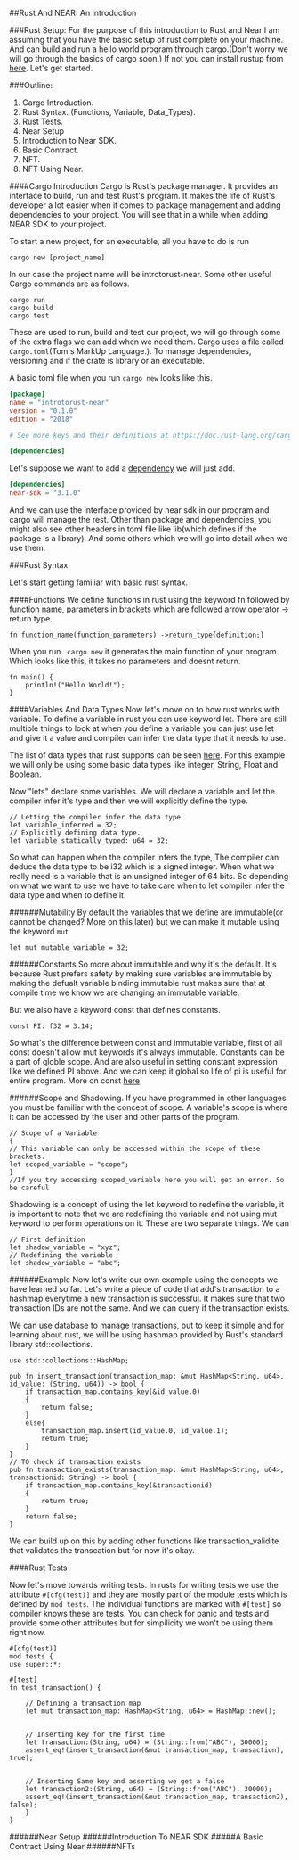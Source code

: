 ##Rust And NEAR: An Introduction

###Rust Setup:
For the purpose of this introduction to Rust and Near I am assuming that you have the basic setup of rust complete on your machine. And can build and run a hello world program through cargo.(Don't worry we will go through the basics of cargo soon.) If not you can install rustup from [here](https://www.rust-lang.org/tools/install "Rust Installation"). Let's get started. 

###Outline:
1. Cargo Introduction. 
2. Rust Syntax. (Functions, Variable, Data_Types).
3. Rust Tests.
4. Near Setup
5. Introduction to Near SDK.
6. Basic Contract. 
7. NFT.
8. NFT Using Near.  

####Cargo Introduction
Cargo is Rust's package manager. It provides an interface to build, run and test Rust's program. It makes the life of Rust's developer a lot easier when it comes to package management and adding dependencies to your project. You will see that in a while when adding NEAR SDK to your project. 

To start a new project, for an executable, all you have to do is run 

```console
cargo new [project_name]
```
In our case the project name will be introtorust-near. Some other useful Cargo commands are as follows.
```console
cargo run
cargo build
cargo test
```

These are used to run, build and test our project, we will go through some of the extra flags we can add when we need them. Cargo uses a file called `Cargo.toml`(Tom's MarkUp Language.). To manage dependencies, versioning and if the crate is library or an executable. 

A basic toml file when you run `cargo new` looks like this. 

```toml
[package]
name = "introtorust-near"
version = "0.1.0"
edition = "2018"

# See more keys and their definitions at https://doc.rust-lang.org/cargo/reference/manifest.html

[dependencies]
```
Let's suppose we want to add a [dependency](https://docs.rs/near-sdk/3.1.0/near_sdk/ "Near-SDK") we will just add.

```toml
[dependencies]
near-sdk = "3.1.0"
```

And we can use the interface provided by near sdk in our program and cargo will manage the rest. Other than package and dependencies, you might also see other headers in toml file like lib(which defines if the package is a library). And some others which we will go into detail when we use them. 

###Rust Syntax

Let's start getting familiar with basic rust syntax. 

####Functions
We define functions in rust using the keyword fn followed by function name, parameters in brackets which are followed arrow operator -> return type. 

```
fn function_name(function_parameters) ->return_type{definition;}
```

When you run ``` cargo new``` it generates the main function of your program. Which looks like this, it takes no parameters and doesnt return. 

```
fn main() {
    println!("Hello World!");
}
```

####Variables And Data Types
Now let's move on to how rust works with variable. To define a variable in rust you can use keyword let. There are still multiple things to look at when you define a variable you can just use let and give it a value and compiler can infer the data type that it needs to use.

The list of data types that rust supports can be seen [here](file:///home/mahussain/.rustup/toolchains/stable-x86_64-unknown-linux-gnu/share/doc/rust/html/book/ch03-02-data-types.html "Data Types"). For this example we will only be using some basic data types like integer, String, Float and Boolean. 

Now "lets" declare some variables. We will declare a variable and let the compiler infer it's type and then we will explicitly define the type.

```
// Letting the compiler infer the data type
let variable_inferred = 32;
// Explicitly defining data type. 
let variable_statically_typed: u64 = 32;
```
So what can happen when the compiler infers the type, The compiler can deduce the data type to be i32 which is a signed integer. When what we really need is a variable that is an unsigned integer of 64 bits. So depending on what we want to use we have to take care when to let compiler infer the data type and when to define it. 

######Mutability
By default the variables that we define are immutable(or cannot be changed? More on this later) but we can make it mutable using the keyword `mut` 

```
let mut mutable_variable = 32;
```

######Constants
So more about immutable and why it's the default. It's because Rust prefers safety by making sure variables are immutable by making the defualt variable binding immutable rust makes sure that at compile time we know we are changing an immutable variable.

But we also have a keyword const that defines constants.

```
const PI: f32 = 3.14;
```

So what's the difference between const and immutable variable, first of all const doesn't allow mut keywords it's always immutable. Constants can be a part of globle scope. And are also useful in setting constant expression like we defined PI above. And we can keep it global so life of pi is useful for entire program. More on const [here](file:///home/mahussain/.rustup/toolchains/stable-x86_64-unknown-linux-gnu/share/doc/rust/html/book/ch03-01-variables-and-mutability.html#differences-between-variables-and-constants "Variables Vs Const")

######Scope and Shadowing.
If you have programmed in other languages you must be familiar with the concept of scope. A variable's scope is where it can be accessed by the user and other parts of the program.

```
// Scope of a Variable
{
// This variable can only be accessed within the scope of these brackets.
let scoped_variable = "scope";
}
//If you try accessing scoped_variable here you will get an error. So be careful
```

Shadowing is a concept of using the let keyword to redefine the variable, it is important to note that we are redefining the variable and not using mut keyword to perform operations on it. These are two separate things. We can 

```
// First definition
let shadow_variable = "xyz";
// Redefining the variable
let shadow_variable = "abc";
```

######Example
Now let's write our own example using the concepts we have learned so far. Let's write a piece of code that add's transaction to a hashmap everytime a new transaction is successful. It makes sure that two transaction IDs are not the same. And we can query if the transaction exists. 

We can use database to manage transactions, but to keep it simple and for learning about rust, we will be using hashmap provided by Rust's standard library std::collections. 

```
use std::collections::HashMap;

pub fn insert_transaction(transaction_map: &mut HashMap<String, u64>, id_value: (String, u64)) -> bool {
    if transaction_map.contains_key(&id_value.0)
    {
        return false;
    }
    else{
        transaction_map.insert(id_value.0, id_value.1);
        return true;
    }
}
// TO check if transaction exists
pub fn transaction_exists(transaction_map: &mut HashMap<String, u64>, transactionid: String) -> bool {
    if transaction_map.contains_key(&transactionid)
    {
        return true;
    }
    return false;
}
```

We can build up on this by adding other functions like transaction_validite that validates the transcation but for now it's okay. 

####Rust Tests

Now let's move towards writing tests. In rusts for writing tests we use the attribute `#[cfg(test)]` and they are mostly part of the module tests which is defined by `mod tests`.
The individual functions are marked with `#[test]` so compiler knows these are tests. You can check for panic and tests and provide some other attributes but for simpilicity we won't be using them right now. 

```
#[cfg(test)]
mod tests {
use super::*;

#[test]
fn test_transaction() {

	// Defining a transaction map
    let mut transaction_map: HashMap<String, u64> = HashMap::new();
	
	
	// Inserting key for the first time
    let transaction:(String, u64) = (String::from("ABC"), 30000);
    assert_eq!(insert_transaction(&mut transaction_map, transaction), true);
	
	
	// Inserting Same key and asserting we get a false
    let transaction2:(String, u64) = (String::from("ABC"), 30000);
    assert_eq!(insert_transaction(&mut transaction_map, transaction2), false);
    }
}
```
######Near Setup
######Introduction To NEAR SDK
#####A Basic Contract Using Near
######NFTs






